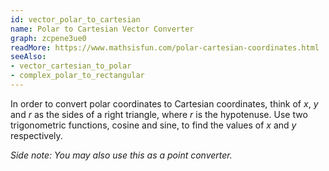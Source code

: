 ```yaml
---
id: vector_polar_to_cartesian
name: Polar to Cartesian Vector Converter
graph: zcpene3ue0
readMore: https://www.mathsisfun.com/polar-cartesian-coordinates.html
seeAlso: 
- vector_cartesian_to_polar
- complex_polar_to_rectangular
---
```


In order to convert polar coordinates to Cartesian coordinates, think of *x*, *y* and *r* as the sides of a right triangle, where *r* is the hypotenuse. Use two trigonometric functions, cosine and sine, to find the values of *x* and *y* respectively.

*Side note: You may also use this as a point converter.*